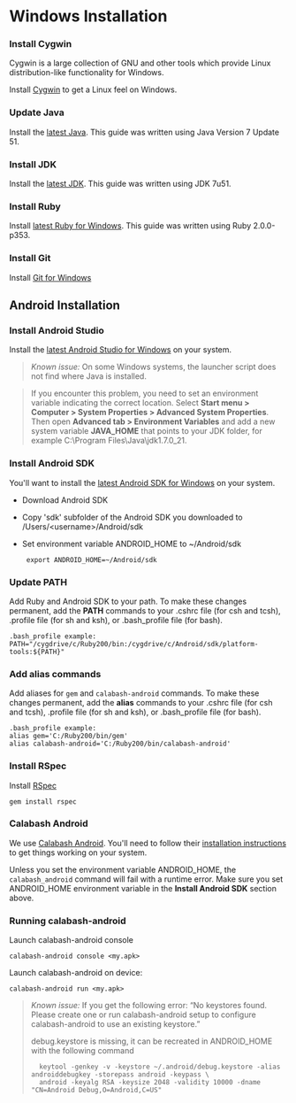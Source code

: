 Windows Installation
================

### Install Cygwin ##
Cygwin is a large collection of GNU and other tools which provide Linux distribution-like functionality for Windows. 

Install [Cygwin](http://cygwin.com/install.html) to get a Linux feel on Windows.

### Update Java ##
Install the [latest Java](http://java.com/en/download/index.jsp). This guide was written using Java Version 7 Update 51.

### Install JDK ##
Install the [latest JDK](http://www.oracle.com/technetwork/java/javase/downloads/index.html). This guide was written using JDK 7u51.

### Install Ruby ##
Install [latest Ruby for Windows](http://rubyinstaller.org/). This guide was written using Ruby 2.0.0-p353.

### Install Git ##
Install [Git for Windows](http://git-scm.com/download/win)

## Android Installation #

### Install Android Studio ##
Install the [latest Android Studio for Windows](http://developer.android.com/sdk/installing/studio.html) on your system.

>*Known issue:* On some Windows systems, the launcher script does not find where Java is installed.

>If you encounter this problem, you need to set an environment variable indicating the correct location. Select **Start menu > Computer > System Properties > Advanced System Properties**. Then open **Advanced tab > Environment Variables** and add a new system variable **JAVA_HOME** that points to your JDK folder, for example C:\Program Files\Java\jdk1.7.0_21. 

### Install Android SDK ##
You'll want to install the [latest Android SDK for Windows](https://developer.android.com/sdk/index.html) on your system.

 * Download Android SDK

 * Copy 'sdk' subfolder of the Android SDK you downloaded to /Users/&lt;username>/Android/sdk

 * Set environment variable ANDROID_HOME to ~/Android/sdk

        export ANDROID_HOME=~/Android/sdk

### Update PATH ##
Add Ruby and Android SDK to your path. To make these changes permanent, add the **PATH** commands to your .cshrc file (for csh and tcsh), .profile file (for sh and ksh), or .bash_profile file (for bash).

	.bash_profile example:
	PATH="/cygdrive/c/Ruby200/bin:/cygdrive/c/Android/sdk/platform-tools:${PATH}"

### Add alias commands ##
Add aliases for `gem` and `calabash-android` commands. To make these changes permanent, add the **alias** commands to your .cshrc file (for csh and tcsh), .profile file (for sh and ksh), or .bash_profile file (for bash).

	.bash_profile example:
	alias gem='C:/Ruby200/bin/gem'
	alias calabash-android='C:/Ruby200/bin/calabash-android'

### Install RSpec ##
Install [RSpec](http://rspec.info/)

    gem install rspec

### Calabash Android ##
We use [Calabash Android](https://github.com/calabash/calabash-android/blob/master/documentation/installation.md). You'll need to follow their [installation instructions](https://github.com/calabash/calabash-android/blob/master/documentation/installation.md) to get things working on your system.

Unless you set the environment variable ANDROID_HOME, the `calabash_android` command will fail with a runtime error.
Make sure you set ANDROID_HOME environment variable in the **Install Android SDK** section above.

### Running calabash-android ##
Launch calabash-android console

    calabash-android console <my.apk>

Launch calabash-android on device:

    calabash-android run <my.apk>

>*Known issue:* If you get the following error:
“No keystores found. Please create one or run calabash-android setup to configure calabash-android to use an existing keystore.”
>
>debug.keystore is missing, it can be recreated in ANDROID_HOME with the following command
>
>       keytool -genkey -v -keystore ~/.android/debug.keystore -alias androiddebugkey -storepass android -keypass \
>       android -keyalg RSA -keysize 2048 -validity 10000 -dname "CN=Android Debug,O=Android,C=US"
